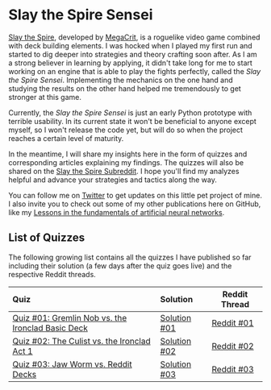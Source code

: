 # Slay the Spire Sensei

[Slay the Spire](https://en.wikipedia.org/wiki/Slay_the_Spire), developed by [MegaCrit](https://www.megacrit.com/), is a roguelike video game combined with deck building elements. I was hocked when I played my first run and started to dig deeper into strategies and theory crafting soon after. As I am a strong believer in learning by applying, it didn't take long for me to start working on an engine that is able to play the fights perfectly, called the *Slay the Spire Sensei*. Implementing the mechanics on the one hand and studying the results on the other hand helped me tremendously to get stronger at this game.

Currently, the *Slay the Spire Sensei* is just an early Python prototype with terrible usability. In its current state it won't be beneficial to anyone except myself, so I won't release the code yet, but will do so when the project reaches a certain level of maturity.

In the meantime, I will share my insights here in the form of quizzes and corresponding articles explaining my findings. The quizzes will also be shared on the [Slay the Spire Subreddit](https://www.reddit.com/r/slaythespire/). I hope you'll find my analyzes helpful and advance your strategies and tactics along the way.

You can follow me on [Twitter](https://twitter.com/Dementophobia) to get updates on this little pet project of mine. I also invite you to check out some of my other publications here on GitHub, like my [Lessons in the fundamentals of artificial neural networks](https://github.com/Dementophobia/fundamentals-of-artificial-neural-networks/blob/master/README.md).

## List of Quizzes

The following growing list contains all the quizzes I have published so far including their solution (a few days after the quiz goes live) and the respective Reddit threads.

| Quiz                                                         | Solution                                                     | Reddit Thread                                                |
| :----------------------------------------------------------- | :----------------------------------------------------------- | ------------------------------------------------------------ |
| [Quiz #01: Gremlin Nob vs. the Ironclad Basic Deck](./Quiz-01-Gremlin-Nob-vs-Ironclad-Basic-Deck/README.md#quiz-01-gremlin-nob-vs-ironclad-basic-deck) | [Solution #01](./Quiz-01-Gremlin-Nob-vs-Ironclad-Basic-Deck/Solution.md#quiz-01-solution) | [Reddit #01](https://www.reddit.com/r/slaythespire/comments/cjhgy3/slay_the_spire_sensei_quiz_01_gremlin_nob_vs/) |
| [Quiz #02: The Culist vs. the Ironclad Act 1](./Quiz-02-Cultist-vs-Ironclad-Act-1/README.md#quiz-02-cultist-vs-ironclad-act-1) | [Solution #02](./Quiz-02-Cultist-vs-Ironclad-Act-1/Solution.md#quiz-02-solution) | [Reddit #02](https://www.reddit.com/r/slaythespire/comments/cmq5y0/slay_the_spire_sensei_quiz_02_the_cultist_vs/) |
| [Quiz #03: Jaw Worm vs. Reddit Decks](./Quiz-03-Jaw-Worm-vs-Reddit-Decks/README.md#quiz-03-jaw-worm-vs-reddit-decks) | [Solution #03](./Quiz-03-Jaw-Worm-vs-Reddit-Decks/Solution.md#quiz-03-solution) | [Reddit #03](https://www.reddit.com/r/slaythespire/)         |

